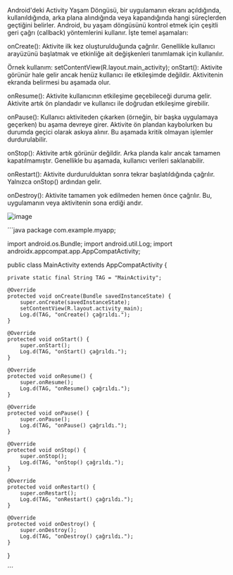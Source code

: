 Android'deki Activity Yaşam Döngüsü, bir uygulamanın ekranı açıldığında, kullanıldığında, arka plana alındığında veya kapandığında hangi süreçlerden geçtiğini belirler. Android, bu yaşam döngüsünü kontrol etmek için çeşitli geri çağrı (callback) yöntemlerini kullanır. İşte temel aşamaları:

onCreate(): Aktivite ilk kez oluşturulduğunda çağrılır. Genellikle kullanıcı arayüzünü başlatmak ve etkinliğe ait değişkenleri tanımlamak için kullanılır.

Örnek kullanım: setContentView(R.layout.main_activity);
onStart(): Aktivite görünür hale gelir ancak henüz kullanıcı ile etkileşimde değildir. Aktivitenin ekranda belirmesi bu aşamada olur.

onResume(): Aktivite kullanıcının etkileşime geçebileceği duruma gelir. Aktivite artık ön plandadır ve kullanıcı ile doğrudan etkileşime girebilir.

onPause(): Kullanıcı aktiviteden çıkarken (örneğin, bir başka uygulamaya geçerken) bu aşama devreye girer. Aktivite ön plandan kaybolurken bu durumda geçici olarak askıya alınır. Bu aşamada kritik olmayan işlemler durdurulabilir.

onStop(): Aktivite artık görünür değildir. Arka planda kalır ancak tamamen kapatılmamıştır. Genellikle bu aşamada, kullanıcı verileri saklanabilir.

onRestart(): Aktivite durdurulduktan sonra tekrar başlatıldığında çağrılır. Yalnızca onStop() ardından gelir.

onDestroy(): Aktivite tamamen yok edilmeden hemen önce çağrılır. Bu, uygulamanın veya aktivitenin sona erdiği andır.


![image](https://learn.microsoft.com/tr-tr/previous-versions/xamarin/android/app-fundamentals/activity-lifecycle/images/image2.png)

´´´java
package com.example.myapp;

import android.os.Bundle;
import android.util.Log;
import androidx.appcompat.app.AppCompatActivity;

public class MainActivity extends AppCompatActivity {

    private static final String TAG = "MainActivity";

    @Override
    protected void onCreate(Bundle savedInstanceState) {
        super.onCreate(savedInstanceState);
        setContentView(R.layout.activity_main);
        Log.d(TAG, "onCreate() çağrıldı.");
    }

    @Override
    protected void onStart() {
        super.onStart();
        Log.d(TAG, "onStart() çağrıldı.");
    }

    @Override
    protected void onResume() {
        super.onResume();
        Log.d(TAG, "onResume() çağrıldı.");
    }

    @Override
    protected void onPause() {
        super.onPause();
        Log.d(TAG, "onPause() çağrıldı.");
    }

    @Override
    protected void onStop() {
        super.onStop();
        Log.d(TAG, "onStop() çağrıldı.");
    }

    @Override
    protected void onRestart() {
        super.onRestart();
        Log.d(TAG, "onRestart() çağrıldı.");
    }

    @Override
    protected void onDestroy() {
        super.onDestroy();
        Log.d(TAG, "onDestroy() çağrıldı.");
    }
}

´´´


